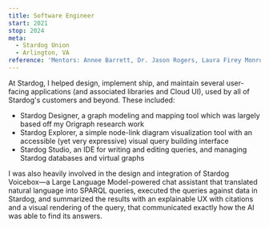 ```yaml
---
title: Software Engineer
start: 2021
stop: 2024
meta:
  - Stardog Union
  - Arlington, VA
reference: 'Mentors: Annee Barrett, Dr. Jason Rogers, Laura Firey Monroe, Dr. Michael Grove, Paul Ambro'
---
```


At Stardog, I helped design, implement ship, and maintain several user-facing applications (and associated libraries and Cloud UI), used by all of Stardog's customers and beyond. These included:

- Stardog Designer, a graph modeling and mapping tool which was largely based off my Origraph research work
- Stardog Explorer, a simple node-link diagram visualization tool with an accessible (yet very expressive) visual query building interface
- Stardog Studio, an IDE for writing and editing queries, and managing Stardog databases and virtual graphs

I was also heavily involved in the design and integration of Stardog Voicebox—a Large Language Model-powered chat assistant that translated natural language into SPARQL queries, executed the queries against data in Stardog, and summarized the results with an explainable UX with citations and a visual rendering of the query, that communicated exactly how the AI was able to find its answers.

